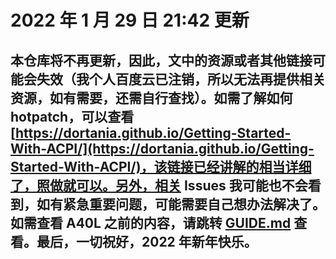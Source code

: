 # 2022 年 1 月 29 日 21:42 更新

## 本仓库将不再更新，因此，文中的资源或者其他链接可能会失效（我个人百度云已注销，所以无法再提供相关资源，如有需要，还需自行查找）。如需了解如何 hotpatch，可以查看 [https://dortania.github.io/Getting-Started-With-ACPI/](https://dortania.github.io/Getting-Started-With-ACPI/)，该链接已经讲解的相当详细了，照做就可以。另外，相关 Issues 我可能也不会看到，如有紧急重要问题，可能需要自己想办法解决了。如需查看 A40L 之前的内容，请跳转 [GUIDE.md](https://github.com/i0Ek3/Hackintosh_4_Hasee_Shinelon_A40L/blob/master/GUIDE.md) 查看。最后，一切祝好，2022 年新年快乐。
